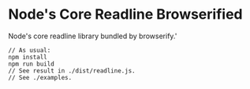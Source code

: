 # Node's Core Readline Browserified

Node's core readline library bundled by browserify.'

```sh-session
// As usual:
npm install
npm run build
// See result in ./dist/readline.js.
// See ./examples.
```
